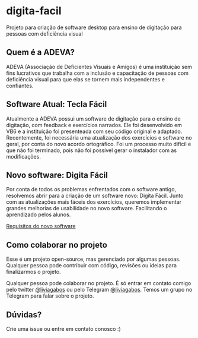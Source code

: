 # digita-facil
Projeto para criação de software desktop para ensino de digitação para pessoas com deficiência visual

## Quem é a ADEVA?
ADEVA (Associação de Deficientes Visuais e Amigos) é uma instituição sem fins lucrativos que trabalha com a inclusão e capacitação de pessoas com deficiência visual para que elas se tornem mais independentes e confiantes.

## Software Atual: Tecla Fácil
Atualmente a ADEVA possui um software de digitação para o ensino de digitação, com feedback e exercícios narrados. Ele foi desenvolvido em VB6 e a instituição foi presenteada com seu código original e adaptado. Recentemente, foi necessária uma atualização dos exercícios e software no geral, por conta do novo acordo ortográfico. Foi um processo muito difícil e que não foi terminado, pois não foi possível gerar o instalador com as modificações.

## Novo software: Digita Fácil
Por conta de todos os problemas enfrentados com o software antigo, resolvemos abrir para a criação de um software novo: Digita Fácil.
Junto com as atualizações mais fáceis dos exercícios, queremos implementar grandes melhorias de usabilidade no novo software. Facilitando o aprendizado pelos alunos.

[Requisitos do novo software](digita-facil.md)


## Como colaborar no projeto
Esse é um projeto open-source, mas gerenciado por algumas pessoas. Qualquer pessoa pode contribuir com código, revisões ou ideias para finalizarmos o projeto.

Qualquer pessoa pode colaborar no projeto. É só entrar em contato comigo pelo twitter [@liviagabos](http://www.twitter.com/liviagabos/) ou pelo Telegram [@liviagabos](http://t.me/liviagabos). Temos um grupo no Telegram para falar sobre o projeto.

## Dúvidas?
Crie uma issue ou entre em contato conosco :)
